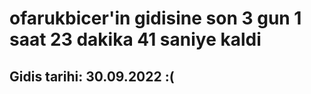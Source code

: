 # ofarukbicer'in gidisine son 3 gun 1 saat 23 dakika 41 saniye kaldi

## Gidis tarihi: 30.09.2022 :(
